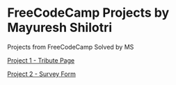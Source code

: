 # FreeCodeCamp Projects by Mayuresh Shilotri
Projects from FreeCodeCamp Solved by MS

[Project 1 - Tribute Page](https://github.com/MayureshShilotri/MS_FCC_Projects/tree/master/Project%201)

[Project 2 - Survey Form](https://github.com/MayureshShilotri/MS_FCC_Projects/tree/master/Project%202)

